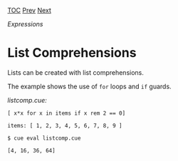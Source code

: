 [TOC](Readme.md) [Prev](interpolfield.md) [Next](fieldcomp.md)

_Expressions_

# List Comprehensions

Lists can be created with list comprehensions.

The example shows the use of `for` loops and `if` guards.


<!-- CUE editor -->
_listcomp.cue:_
```
[ x*x for x in items if x rem 2 == 0]

items: [ 1, 2, 3, 4, 5, 6, 7, 8, 9 ]
```

<!-- result -->
`$ cue eval listcomp.cue`
```
[4, 16, 36, 64]
```